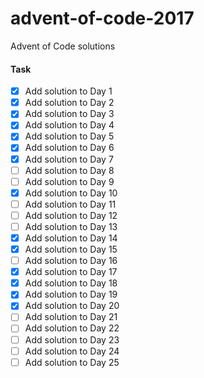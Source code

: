 # advent-of-code-2017
Advent of Code solutions

#### Task
- [x] Add solution to Day 1
- [x] Add solution to Day 2
- [x] Add solution to Day 3
- [x] Add solution to Day 4
- [x] Add solution to Day 5
- [x] Add solution to Day 6
- [x] Add solution to Day 7
- [ ] Add solution to Day 8
- [ ] Add solution to Day 9
- [x] Add solution to Day 10
- [ ] Add solution to Day 11
- [ ] Add solution to Day 12
- [ ] Add solution to Day 13
- [x] Add solution to Day 14
- [x] Add solution to Day 15
- [ ] Add solution to Day 16
- [x] Add solution to Day 17
- [x] Add solution to Day 18
- [x] Add solution to Day 19
- [x] Add solution to Day 20
- [ ] Add solution to Day 21
- [ ] Add solution to Day 22
- [ ] Add solution to Day 23
- [ ] Add solution to Day 24
- [ ] Add solution to Day 25